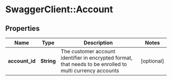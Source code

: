 # SwaggerClient::Account

## Properties
Name | Type | Description | Notes
------------ | ------------- | ------------- | -------------
**account_id** | **String** | The customer account identifier in encrypted format, that needs to be enrolled to multi currency accounts | [optional] 


